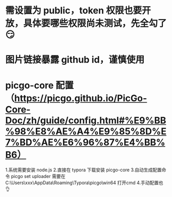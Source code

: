 
# 需设置为 public，token 权限也要开放，具体要哪些权限尚未测试，先全勾了😏
# 图片链接暴露 github id，谨慎使用

# picgo-core 配置（https://picgo.github.io/PicGo-Core-Doc/zh/guide/config.html#%E9%BB%98%E8%AE%A4%E9%85%8D%E7%BD%AE%E6%96%87%E4%BB%B6）
1.系统需要安装 node.js
2.直接在 typora 下载安装 picgo-core
3.自动生成配置命令 picgo set uploader 需要在 C:\Users\xxx\AppData\Roaming\Typora\picgo\win64 打开cmd 
4.手动配置也👌
